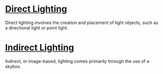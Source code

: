
 # [Direct Lighting](https://github.com/ZilchEngine/ZilchDocs/blob/master/zero_editor_documentation/zeromanual/graphics/lighting/direct_lighting.markdown)
Direct lighting involves the creation and placement of light objects, such as a directional light or point light. 

 # [Indirect Lighting](https://github.com/ZilchEngine/ZilchDocs/blob/master/zero_editor_documentation/zeromanual/graphics/lighting/indirect_lighting.markdown)
Indirect, or image-based, lighting comes primarily through the use of a skybox.
 

 